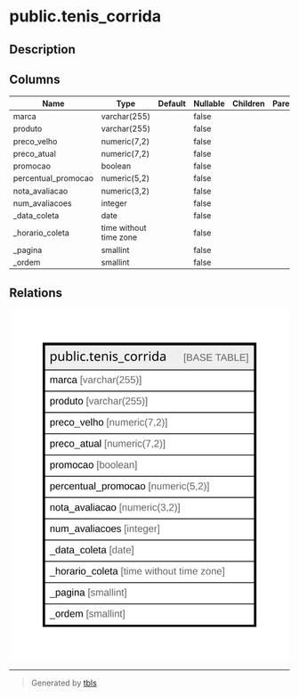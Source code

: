 # public.tenis_corrida

## Description

## Columns

| Name | Type | Default | Nullable | Children | Parents | Comment |
| ---- | ---- | ------- | -------- | -------- | ------- | ------- |
| marca | varchar(255) |  | false |  |  |  |
| produto | varchar(255) |  | false |  |  |  |
| preco_velho | numeric(7,2) |  | false |  |  |  |
| preco_atual | numeric(7,2) |  | false |  |  |  |
| promocao | boolean |  | false |  |  |  |
| percentual_promocao | numeric(5,2) |  | false |  |  |  |
| nota_avaliacao | numeric(3,2) |  | false |  |  |  |
| num_avaliacoes | integer |  | false |  |  |  |
| _data_coleta | date |  | false |  |  |  |
| _horario_coleta | time without time zone |  | false |  |  |  |
| _pagina | smallint |  | false |  |  |  |
| _ordem | smallint |  | false |  |  |  |

## Relations

![er](public.tenis_corrida.svg)

---

> Generated by [tbls](https://github.com/k1LoW/tbls)
